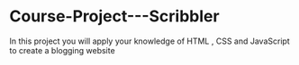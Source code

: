 # Course-Project---Scribbler
In this project you will apply your knowledge of HTML , CSS and JavaScript to create a blogging website
